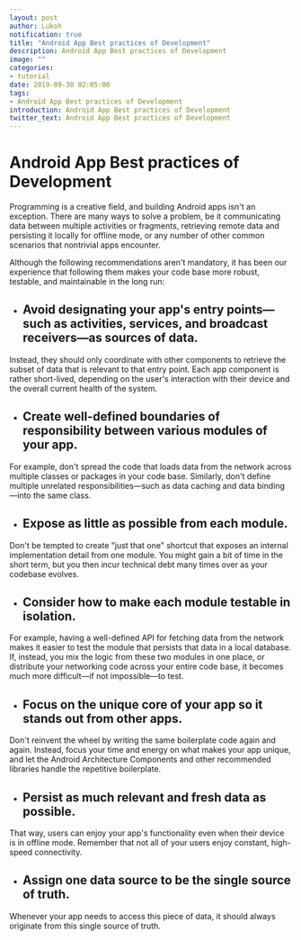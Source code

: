 ```yaml
---
layout: post
author: Lukoh
notification: true
title: "Android App Best practices of Development"
description: Android App Best practices of Development
image: ""
categories:
- tutorial
date: 2019-09-30 02:05:00
tags:
- Android App Best practices of Development
introduction: Android App Best practices of Development
twitter_text: Android App Best practices of Development
---
```


# Android App Best practices of Development

Programming is a creative field, and building Android apps isn't an exception. There are many ways to solve a problem, be it communicating data between multiple activities or fragments, retrieving remote data and persisting it locally for offline mode, or any number of other common scenarios that nontrivial apps encounter.

Although the following recommendations aren't mandatory, it has been our experience that following them makes your code base more robust, testable, and maintainable in the long run:

* ## Avoid designating your app's entry points—such as activities, services, and broadcast receivers—as sources of data.

Instead, they should only coordinate with other components to retrieve the subset of data that is relevant to that entry point. Each app component is rather short-lived, depending on the user's interaction with their device and the overall current health of the system.

* ## Create well-defined boundaries of responsibility between various modules of your app.

For example, don't spread the code that loads data from the network across multiple classes or packages in your code base. Similarly, don't define multiple unrelated responsibilities—such as data caching and data binding—into the same class.

* ## Expose as little as possible from each module.

Don't be tempted to create "just that one" shortcut that exposes an internal implementation detail from one module. You might gain a bit of time in the short term, but you then incur technical debt many times over as your codebase evolves.

* ## Consider how to make each module testable in isolation.

For example, having a well-defined API for fetching data from the network makes it easier to test the module that persists that data in a local database. If, instead, you mix the logic from these two modules in one place, or distribute your networking code across your entire code base, it becomes much more difficult—if not impossible—to test.

* ## Focus on the unique core of your app so it stands out from other apps.

Don't reinvent the wheel by writing the same boilerplate code again and again. Instead, focus your time and energy on what makes your app unique, and let the Android Architecture Components and other recommended libraries handle the repetitive boilerplate.

* ## Persist as much relevant and fresh data as possible.

That way, users can enjoy your app's functionality even when their device is in offline mode. Remember that not all of your users enjoy constant, high-speed connectivity.

* ## Assign one data source to be the single source of truth.

Whenever your app needs to access this piece of data, it should always originate from this single source of truth.
